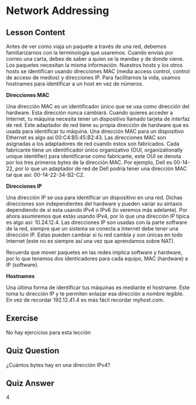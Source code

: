 # Network Addressing

## Lesson Content

Antes de ver como viaja un paquete a través de una red, debemos familiarizarnos con la terminología que usaremos. Cuando envias por correo una carta, debes de saber a quien se la mandas y de donde viene. Los paquetes necesitan la misma información. Nuestros hosts y los otros hosts se identifican usando direcciones MAC (media access control, control de acceso de medios) y direcciones IP. Para facilitarnos la vida, usamos hostnames para identificar a un host en vez de números.

<b>Direcciones MAC</b>

Una dirección MAC es un identificador único que se usa como dirección del hardware. Esta dirección nunca cambiará. Cuando quieres acceder a Internet, tu máquina necesita tener un dispositivo llamado tarjeta de interfaz de red. Este adaptador de red tiene su propia dirección de hardware que es usada para identificar tu máquina. Una dirección MAC para un dispositivo Ethernet es algo así 00:C4:B5:45:B2:43. Las direcciones MAC son asignadas a los adaptadores de red cuando estos son fabricados. Cada fabricante tiene un identificador único organizativo (OUI, organizationally unique identifier) para identificarse como fabricante, este OUI se denota por los tres primeros bytes de la dirección MAC. Por ejemplo, Dell es 00-14-22, por lo que un adaptador de red de Dell podría tener una dirección MAC tal que así: 00-14-22-34-B2-C2.

<b>Direcciones IP</b>

Una dirección IP se usa para identificar un dispositivo en una red. Dichas direcciones son independientes del hardware y pueden variar su sintaxis dependiendo de si esta usando IPv4 o IPv6 (lo veremos más adelante). Por ahora asumiremos que estás usando IPv4, por lo que una dirección IP típica es algo así: 10.24.12.4. Las direcciones IP son usadas con la parte software de la red, siempre que un sistema se conecta a Internet debe tener una dirección IP. Estas pueden cambiar si tu red cambia y son únicas en todo Internet (este no es siempre así una vez que aprendamos sobre NAT).

Recuerda que mover paquetes en las redes implica software y hardware, por lo que tenemos dos identicadores para cada equipo, MAC (hardware) e IP (software).

<b>Hostnames</b>

Una última forma de identificar tus máquinas es mediante el hostname. Este toma tu dirección IP y te permiten enlazar esa dirección a nombre legible. En vez de recordar 192.12.41.4 es más fácil recordar myhost.com.

## Exercise

No hay ejercicios para esta lección

## Quiz Question

¿Cuántos bytes hay en una dirección IPv4?

## Quiz Answer

4
